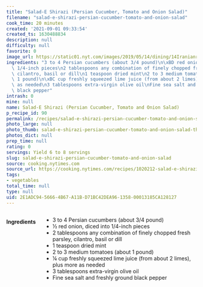 ```yaml
---
title: "Salad-E Shirazi (Persian Cucumber, Tomato and Onion Salad)"
filename: "salad-e-shirazi-persian-cucumber-tomato-and-onion-salad"
cook_time: 20 minutes
created: '2021-09-01 09:33:54'
created_ts: 1630488834
description: null
difficulty: null
favorite: 0
image_url: https://static01.nyt.com/images/2019/05/14/dining/14Iranianrex8/merlin_154113735_00a90a0e-5bb6-4242-89e4-f4fe259545bd-articleLarge.jpg
ingredients: "3 to 4 Persian cucumbers (about 3/4 pound)\n\xBD red onion, diced into\
  \ 1/4-inch pieces\n2 tablespoons any combination of finely chopped fresh parsley,\
  \ cilantro, basil or dill\n1 teaspoon dried mint\n2 to 3 medium tomatoes (about\
  \ 1 pound)\n\xBC cup freshly squeezed lime juice (from about 2 limes), plus more\
  \ as needed\n3 tablespoons extra-virgin olive oil\nFine sea salt and freshly ground\
  \ black pepper"
intrash: 0
mine: null
name: Salad-E Shirazi (Persian Cucumber, Tomato and Onion Salad)
p_recipe_id: 90
permalink: /recipes/salad-e-shirazi-persian-cucumber-tomato-and-onion-salad
photo_large: null
photo_thumb: salad-e-shirazi-persian-cucumber-tomato-and-onion-salad-thumb.jpg
photos_dict: null
prep_time: null
rating: 0
servings: Yield 6 to 8 servings
slug: salad-e-shirazi-persian-cucumber-tomato-and-onion-salad
source: cooking.nytimes.com
source_url: https://cooking.nytimes.com/recipes/1020212-salad-e-shirazi-persian-cucumber-tomato-and-onion-salad?module=Recipe+of+The+Day&pgType=homepage&action=click
tags:
- vegetables
total_time: null
type: null
uid: 2E1ADC94-5666-4B67-A11B-D71BC42DEA96-1358-00013185CA128127
---
```

<div class="columns large-7 small-12" id="writeup">	</div><!-- #writeup -->
</div><!-- #row-one -->
<div class="row" id="row-two">	<div class="columns large-4 small-12" id="ingredients"><h4>Ingredients</h4><div class="box box-ingredients content"><ul>
<li>3 to 4 Persian cucumbers (about 3/4 pound)</li>
<li>½ red onion, diced into 1/4-inch pieces</li>
<li>2 tablespoons any combination of finely chopped fresh parsley, cilantro, basil or dill</li>
<li>1 teaspoon dried mint</li>
<li>2 to 3 medium tomatoes (about 1 pound)</li>
<li>¼ cup freshly squeezed lime juice (from about 2 limes), plus more as needed</li>
<li>3 tablespoons extra-virgin olive oil</li>
<li>Fine sea salt and freshly ground black pepper</li>
</ul>
</div>	</div>	<div class="columns large-6 small-12" id="directions">	</div>
